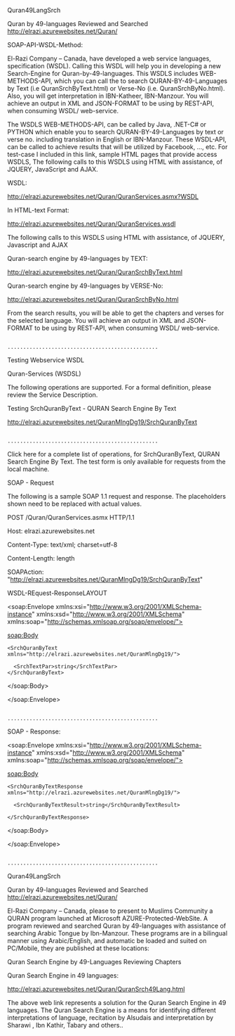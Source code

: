 Quran49LangSrch

Quran by 49-languages Reviewed and Searched http://elrazi.azurewebsites.net/Quran/

SOAP-API-WSDL-Method:

El-Razi Company – Canada,  have developed a web service languages, specification (WSDL). Calling this WSDL will help you in developing a new Search-Engine for Quran-by-49-languages. This WSDLS includes WEB-METHODS-API, which you can call the to search QURAN-BY-49-Languages by Text (i.e QuranSrchByText.html) or Verse-No (i.e. QuranSrchByNo.html). Also, you will get interpretation in IBN-Katheer, IBN-Manzour. You will achieve an output in XML and JSON-FORMAT to be using by REST-API, when consuming WSDL/ web-service. 

The WSDLS WEB-METHODS-API,  can be called by Java, .NET-C# or PYTHON which enable you to search QURAN-BY-49-Languages by text or verse no. including translation in English or IBN-Manzour. These WSDL-API, can be called to achieve results that will be utilized by Facebook, …, etc. For test-case I included in this link, sample HTML pages that provide access WSDLS, The following calls to this WSDLS using HTML with assistance, of JQUERY, JavaScript and AJAX.

WSDL:

http://elrazi.azurewebsites.net/Quran/QuranServices.asmx?WSDL

In HTML-text Format:

http://elrazi.azurewebsites.net/Quran/QuranServices.wsdl

The following calls to this WSDLS using HTML with assistance, of JQUERY, Javascript and AJAX

Quran-search engine by 49-languages by TEXT:

http://elrazi.azurewebsites.net/Quran/QuranSrchByText.html

Quran-search engine by 49-languages by VERSE-No:

http://elrazi.azurewebsites.net/Quran/QuranSrchByNo.html

From the search results, you will be able to get the chapters and verses for the selected language. You will achieve an output in XML and  JSON-FORMAT to be using by REST-API, when consuming WSDL/ web-service.


                                       ................................................     

Testing Webservice WSDL

Quran-Services (WSDSL)


The following operations are supported. For a formal definition, please review the Service Description.

Testing SrchQuranByText - QURAN Search Engine By Text

http://elrazi.azurewebsites.net/QuranMlngDg19/SrchQuranByText


                                       ................................................     

Click here for a complete list of operations, for SrchQuranByText,  QURAN Search Engine By Text. The test form is only available for requests from the local machine.

SOAP  - Request

The following is a sample SOAP 1.1 request and response. The placeholders shown need to be replaced with actual values.

POST /Quran/QuranServices.asmx HTTP/1.1

Host: elrazi.azurewebsites.net

Content-Type: text/xml; charset=utf-8

Content-Length: length

SOAPAction: "http://elrazi.azurewebsites.net/QuranMlngDg19/SrchQuranByText"


WSDL-REquest-ResponseLAYOUT

<?xml version="1.0" encoding="utf-8"?>

<soap:Envelope xmlns:xsi="http://www.w3.org/2001/XMLSchema-instance" xmlns:xsd="http://www.w3.org/2001/XMLSchema" xmlns:soap="http://schemas.xmlsoap.org/soap/envelope/">

  <soap:Body>
  
    <SrchQuranByText xmlns="http://elrazi.azurewebsites.net/QuranMlngDg19/">
    
      <SrchTextPar>string</SrchTextPar>
    </SrchQuranByText>
    
  </soap:Body>
  
</soap:Envelope>

                                       ................................................     

SOAP - Response:

<?xml version="1.0" encoding="utf-8"?>

<soap:Envelope xmlns:xsi="http://www.w3.org/2001/XMLSchema-instance" xmlns:xsd="http://www.w3.org/2001/XMLSchema" xmlns:soap="http://schemas.xmlsoap.org/soap/envelope/">

  <soap:Body>
  
    <SrchQuranByTextResponse xmlns="http://elrazi.azurewebsites.net/QuranMlngDg19/">
    
      <SrchQuranByTextResult>string</SrchQuranByTextResult>
      
    </SrchQuranByTextResponse>
    
  </soap:Body>
  
</soap:Envelope>


                                       ................................................     
                                       

Quran49LangSrch        

Quran by 49-languages Reviewed and Searched http://elrazi.azurewebsites.net/Quran/

El-Razi Company – Canada, please to present to Muslims Community a QURAN program launched at Microsoft AZURE-Protected-WebSite. 
A program reviewed and searched Quran by 49-languages with assistance of searching Arabic Tongue by Ibn-Manzour. 
These programs are in a bilingual manner using Arabic/English, and automatic be loaded and suited on PC/Mobile, they are published at these locations:

Quran Search Engine by 49-Languages Reviewing Chapters


Quran Search Engine in 49 languages:

http://elrazi.azurewebsites.net/Quran/QuranSrch49Lang.html

The above web link represents a solution for the Quran Search Engine in 49 languages. The Quran Search Engine is a means for identifying 
different interpretations of language, recitation by Alsudais and interpretation by Sharawi , Ibn Kathir, Tabary and others..

